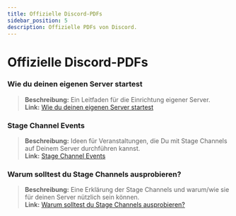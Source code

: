 ```yaml
---
title: Offizielle Discord-PDFs
sidebar_position: 5
description: Offizielle PDFs von Discord.
---
```


# Offizielle Discord-PDFs
### **Wie du deinen eigenen Server startest**
> __Beschreibung:__ Ein Leitfaden für die Einrichtung eigener Server.   <br/>
__Link:__ [Wie du deinen eigenen Server startest](https://cdn.discordapp.com/attachments/847724269672333323/847727389541793802/Onboarding_Self_Service_Onesheet_1.pdf)

### **Stage Channel Events**
> __Beschreibung:__ Ideen für Veranstaltungen, die Du mit Stage Channels auf Deinem Server durchführen kannst.   <br/>
__Link:__ [Stage Channel Events](https://cdn.discordapp.com/attachments/847724269672333323/847727472274309120/Stage_Channel_Event_Types_1_1.pdf)

### **Warum solltest du Stage Channels ausprobieren?**
> __Beschreibung:__ Eine Erklärung der Stage Channels und warum/wie sie für deinen Server nützlich sein können.   <br/>
__Link:__ [Warum solltest du Stage Channels ausprobieren?](https://cdn.discordapp.com/attachments/847724269672333323/847727607323557888/Stage_Channels_Partner_PDF.pdf)
